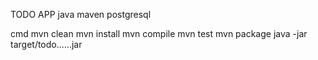 TODO APP 
java maven postgresql

cmd 
mvn clean
mvn install
mvn compile
mvn test
mvn package 
java -jar target/todo......jar
